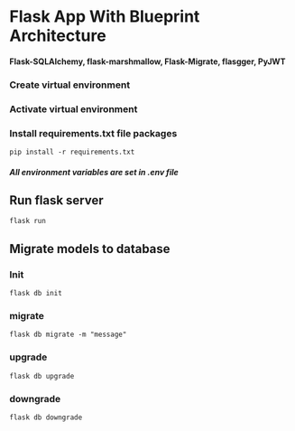 # **Flask App With Blueprint Architecture**
#### Flask-SQLAlchemy, flask-marshmallow, Flask-Migrate, flasgger, PyJWT
### Create virtual environment
### Activate virtual environment
### Install requirements.txt file packages
`pip install -r requirements.txt`
##### All environment variables are set in .env file
## Run flask server
`flask run`

## Migrate models to database
### Init 
`flask db init`
### migrate 
`flask db migrate -m "message"`
### upgrade
`flask db upgrade`
### downgrade
`flask db downgrade`

